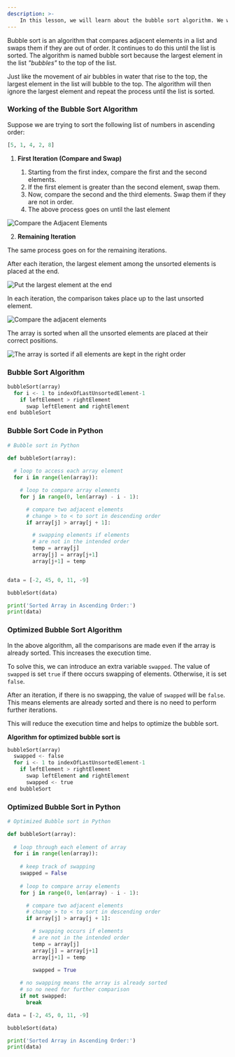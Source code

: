 ```yaml
---
description: >-
    In this lesson, we will learn about the bubble sort algorithm. We will also learn how to implement it in Python.
---
```


Bubble sort is an algorithm that compares adjacent elements in a list and swaps them if they are out of order. It continues to do this until the list is sorted. The algorithm is named bubble sort because the largest element in the list *"bubbles"* to the top of the list.

Just like the movement of air bubbles in water that rise to the top, the largest element in the list will bubble to the top. The algorithm will then ignore the largest element and repeat the process until the list is sorted.

### Working of the Bubble Sort Algorithm

Suppose we are trying to sort the following list of numbers in ascending order:

```python
[5, 1, 4, 2, 8]
```

1. **First Iteration (Compare and Swap)**

    1. Starting from the first index, compare the first and the second elements.
    2. If the first element is greater than the second element, swap them.
    3. Now, compare the second and the third elements. Swap them if they are not in order.
    4. The above process goes on until the last element


![Compare the Adjacent Elements](https://cdn.programiz.com/cdn/farfuture/kn1zM7ZGIj60jcTe3mv8gAtbrvFHqxgqfQ7F9MdjPuA/mtime:1582112622/sites/tutorial2program/files/Bubble-sort-0.png)

2. **Remaining Iteration**

The same process goes on for the remaining iterations.

After each iteration, the largest element among the unsorted elements is placed at the end.


![Put the largest element at the end](https://cdn.programiz.com/cdn/farfuture/LzbPYkOXS-DjqwLqtIrixMZCD1XLdU-JWWedrL1YIpw/mtime:1582112622/sites/tutorial2program/files/Bubble-sort-1.png)

In each iteration, the comparison takes place up to the last unsorted element.

![Compare the adjacent elements](https://cdn.programiz.com/cdn/farfuture/-C5A9EpPrCAwR2TFQlZhG0uy5aSKmq-ewMaWyXp8_a8/mtime:1582112622/sites/tutorial2program/files/Bubble-sort-2.png)

The array is sorted when all the unsorted elements are placed at their correct positions.


![The array is sorted if all elements are kept in the right order](https://cdn.programiz.com/cdn/farfuture/NnXQeMGuMJnIH0qzC1C5n7r4FOynP9vu3cWEdCK5Qjk/mtime:1582112622/sites/tutorial2program/files/Bubble-sort-3.png)

### Bubble Sort Algorithm

```python
bubbleSort(array)
  for i <- 1 to indexOfLastUnsortedElement-1
    if leftElement > rightElement
      swap leftElement and rightElement
end bubbleSort
```

### Bubble Sort Code in Python

```python
# Bubble sort in Python

def bubbleSort(array):
    
  # loop to access each array element
  for i in range(len(array)):

    # loop to compare array elements
    for j in range(0, len(array) - i - 1):

      # compare two adjacent elements
      # change > to < to sort in descending order
      if array[j] > array[j + 1]:

        # swapping elements if elements
        # are not in the intended order
        temp = array[j]
        array[j] = array[j+1]
        array[j+1] = temp


data = [-2, 45, 0, 11, -9]

bubbleSort(data)

print('Sorted Array in Ascending Order:')
print(data)
```


### Optimized Bubble Sort Algorithm
In the above algorithm, all the comparisons are made even if the array is already sorted. This increases the execution time.

To solve this, we can introduce an extra variable `swapped`. The value of `swapped` is set `true` if there occurs swapping of elements. Otherwise, it is set `false`.

After an iteration, if there is no swapping, the value of `swapped` will be `false`. This means elements are already sorted and there is no need to perform further iterations.

This will reduce the execution time and helps to optimize the bubble sort.

**Algorithm for optimized bubble sort is**

```python
bubbleSort(array)
  swapped <- false
  for i <- 1 to indexOfLastUnsortedElement-1
    if leftElement > rightElement
      swap leftElement and rightElement
      swapped <- true
end bubbleSort
```

### Optimized Bubble Sort in Python

```python
# Optimized Bubble sort in Python

def bubbleSort(array):
    
  # loop through each element of array
  for i in range(len(array)):
        
    # keep track of swapping
    swapped = False
    
    # loop to compare array elements
    for j in range(0, len(array) - i - 1):

      # compare two adjacent elements
      # change > to < to sort in descending order
      if array[j] > array[j + 1]:

        # swapping occurs if elements
        # are not in the intended order
        temp = array[j]
        array[j] = array[j+1]
        array[j+1] = temp

        swapped = True
          
    # no swapping means the array is already sorted
    # so no need for further comparison
    if not swapped:
      break

data = [-2, 45, 0, 11, -9]

bubbleSort(data)

print('Sorted Array in Ascending Order:')
print(data)
```

